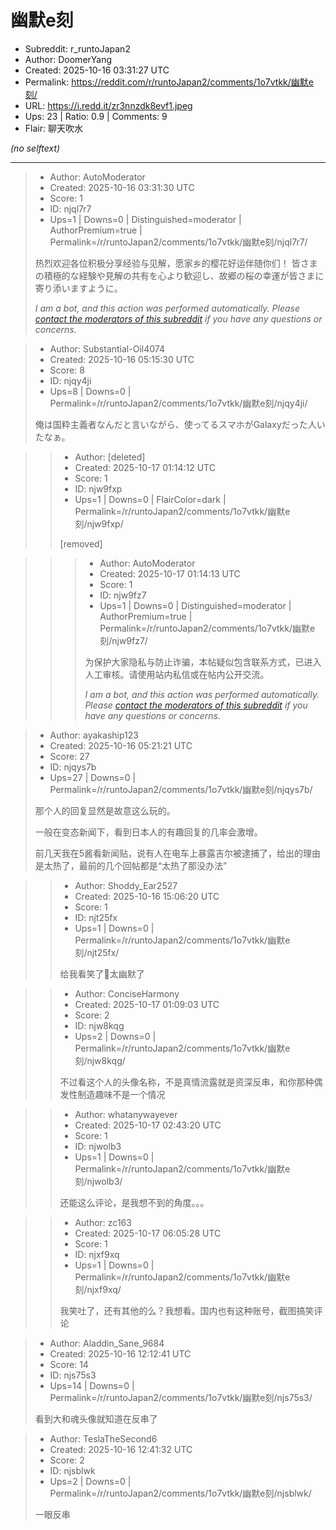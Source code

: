 # 幽默e刻

- Subreddit: r_runtoJapan2
- Author: DoomerYang
- Created: 2025-10-16 03:31:27 UTC
- Permalink: https://reddit.com/r/runtoJapan2/comments/1o7vtkk/幽默e刻/
- URL: https://i.redd.it/zr3nnzdk8evf1.jpeg
- Ups: 23 | Ratio: 0.9 | Comments: 9
- Flair: 聊天吹水

_(no selftext)_

---

> - Author: AutoModerator
> - Created: 2025-10-16 03:31:30 UTC
> - Score: 1
> - ID: njql7r7
> - Ups=1 | Downs=0 | Distinguished=moderator | AuthorPremium=true | Permalink=/r/runtoJapan2/comments/1o7vtkk/幽默e刻/njql7r7/
>
> 热烈欢迎各位积极分享经验与见解，愿家乡的樱花好运伴随你们！
> 皆さまの積極的な経験や見解の共有を心より歓迎し、故郷の桜の幸運が皆さまに寄り添いますように。
> 
> *I am a bot, and this action was performed automatically. Please [contact the moderators of this subreddit](/message/compose/?to=/r/runtoJapan2) if you have any questions or concerns.*

> - Author: Substantial-Oil4074
> - Created: 2025-10-16 05:15:30 UTC
> - Score: 8
> - ID: njqy4ji
> - Ups=8 | Downs=0 | Permalink=/r/runtoJapan2/comments/1o7vtkk/幽默e刻/njqy4ji/
>
> 俺は国粋主義者なんだと言いながら、使ってるスマホがGalaxyだった人いたなぁ。

>> - Author: [deleted]
>> - Created: 2025-10-17 01:14:12 UTC
>> - Score: 1
>> - ID: njw9fxp
>> - Ups=1 | Downs=0 | FlairColor=dark | Permalink=/r/runtoJapan2/comments/1o7vtkk/幽默e刻/njw9fxp/
>>
>> [removed]

>>> - Author: AutoModerator
>>> - Created: 2025-10-17 01:14:13 UTC
>>> - Score: 1
>>> - ID: njw9fz7
>>> - Ups=1 | Downs=0 | Distinguished=moderator | AuthorPremium=true | Permalink=/r/runtoJapan2/comments/1o7vtkk/幽默e刻/njw9fz7/
>>>
>>> 为保护大家隐私与防止诈骗，本帖疑似包含联系方式，已进入人工审核。请使用站内私信或在帖内公开交流。
>>> 
>>> *I am a bot, and this action was performed automatically. Please [contact the moderators of this subreddit](/message/compose/?to=/r/runtoJapan2) if you have any questions or concerns.*

> - Author: ayakaship123
> - Created: 2025-10-16 05:21:21 UTC
> - Score: 27
> - ID: njqys7b
> - Ups=27 | Downs=0 | Permalink=/r/runtoJapan2/comments/1o7vtkk/幽默e刻/njqys7b/
>
> 那个人的回复显然是故意这么玩的。
> 
> 一般在变态新闻下，看到日本人的有趣回复的几率会激增。
> 
> 前几天我在5酱看新闻贴，说有人在电车上暴露吉尔被逮捕了，给出的理由是太热了，最前的几个回帖都是“太热了那没办法”

>> - Author: Shoddy_Ear2527
>> - Created: 2025-10-16 15:06:20 UTC
>> - Score: 1
>> - ID: njt25fx
>> - Ups=1 | Downs=0 | Permalink=/r/runtoJapan2/comments/1o7vtkk/幽默e刻/njt25fx/
>>
>> 给我看笑了🤭太幽默了

>> - Author: ConciseHarmony
>> - Created: 2025-10-17 01:09:03 UTC
>> - Score: 2
>> - ID: njw8kqg
>> - Ups=2 | Downs=0 | Permalink=/r/runtoJapan2/comments/1o7vtkk/幽默e刻/njw8kqg/
>>
>> 不过看这个人的头像名称，不是真情流露就是资深反串，和你那种偶发性制造趣味不是一个情况

>> - Author: whatanywayever
>> - Created: 2025-10-17 02:43:20 UTC
>> - Score: 1
>> - ID: njwolb3
>> - Ups=1 | Downs=0 | Permalink=/r/runtoJapan2/comments/1o7vtkk/幽默e刻/njwolb3/
>>
>> 还能这么评论，是我想不到的角度。。。

>> - Author: zc163
>> - Created: 2025-10-17 06:05:28 UTC
>> - Score: 1
>> - ID: njxf9xq
>> - Ups=1 | Downs=0 | Permalink=/r/runtoJapan2/comments/1o7vtkk/幽默e刻/njxf9xq/
>>
>> 我笑吐了，还有其他的么？我想看。国内也有这种账号，截图搞笑评论

> - Author: Aladdin_Sane_9684
> - Created: 2025-10-16 12:12:41 UTC
> - Score: 14
> - ID: njs75s3
> - Ups=14 | Downs=0 | Permalink=/r/runtoJapan2/comments/1o7vtkk/幽默e刻/njs75s3/
>
> 看到大和魂头像就知道在反串了

> - Author: TeslaTheSecond6
> - Created: 2025-10-16 12:41:32 UTC
> - Score: 2
> - ID: njsblwk
> - Ups=2 | Downs=0 | Permalink=/r/runtoJapan2/comments/1o7vtkk/幽默e刻/njsblwk/
>
> 一眼反串
